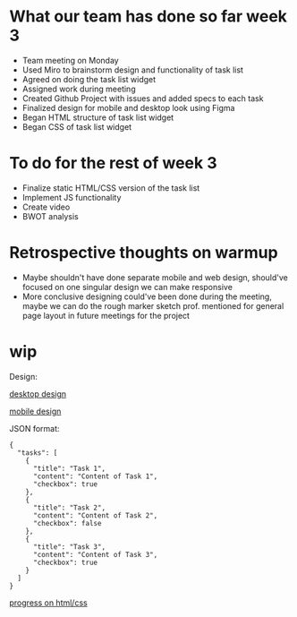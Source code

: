 # What our team has done so far week 3

  - Team meeting on Monday
  - Used Miro to brainstorm design and functionality of task list
  - Agreed on doing the task list widget
  - Assigned work during meeting
  - Created Github Project with issues and added specs to each task
  - Finalized design for mobile and desktop look using Figma
  - Began HTML structure of task list widget
  - Began CSS of task list widget

  # To do for the rest of week 3

  - Finalize static HTML/CSS version of the task list
  - Implement JS functionality
  - Create video
  - BWOT analysis

# Retrospective thoughts on warmup

- Maybe shouldn't have done separate mobile and web design, should've focused on one singular design we can make responsive
- More conclusive designing could've been done during the meeting, maybe we can do the rough marker sketch prof. mentioned for general page layout in future meetings for the project

# wip

Design:

[desktop design](https://prnt.sc/kji5EVH39XEz)

[mobile design](https://prnt.sc/MQjU32ms4NsG)

JSON format:

```
{
  "tasks": [
    {
      "title": "Task 1",
      "content": "Content of Task 1",
      "checkbox": true
    },
    {
      "title": "Task 2",
      "content": "Content of Task 2",
      "checkbox": false
    },
    {
      "title": "Task 3",
      "content": "Content of Task 3",
      "checkbox": true
    }
  ]
}
```

[progress on html/css](https://prnt.sc/YCH4T63G2Uq5)
